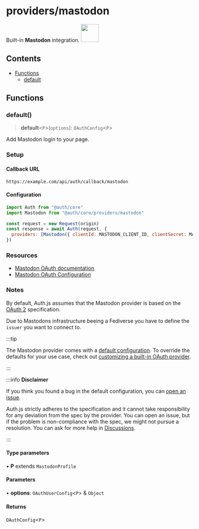 # providers/mastodon

<div style={{backgroundColor: "#000", display: "flex", justifyContent: "space-between", color: "#fff", padding: 16}}>
<span>Built-in <b>Mastodon</b> integration.</span>
<a href="https://mastodon.social">
  <img style={{display: "block"}} src="https://authjs.dev/img/providers/mastodon.svg" height="48" width="48"/>
</a>
</div>

## Contents

- [Functions](mastodon.md#functions)
    - [default](mastodon.md#default)

## Functions

### default()

> **default**\<`P`\>(`options`): `OAuthConfig`\<`P`\>

Add Mastodon login to your page.

### Setup

#### Callback URL
```
https://example.com/api/auth/callback/mastodon
```

#### Configuration
```js
import Auth from "@auth/core"
import Mastodon from "@auth/core/providers/mastodon"

const request = new Request(origin)
const response = await Auth(request, {
  providers: [Mastodon({ clientId: MASTODON_CLIENT_ID, clientSecret: MASTODON_CLIENT_SECRET, issuer: MASTODON_ISSUER })],
})
```

### Resources

 - [Mastodon OAuth documentation](https://docs.joinmastodon.org/client/token/)
 - [Mastodon OAuth Configuration](https://mastodon.social/settings/applications)

### Notes

By default, Auth.js assumes that the Mastodon provider is
based on the [OAuth 2](https://www.rfc-editor.org/rfc/rfc6749.html) specification.

Due to Mastodons infrastructure beeing a Fediverse you have to define the `issuer` you want to connect to.

:::tip

The Mastodon provider comes with a [default configuration](https://github.com/nextauthjs/next-auth/blob/main/packages/core/src/providers/mastodon.ts).
To override the defaults for your use case, check out [customizing a built-in OAuth provider](https://authjs.dev/guides/providers/custom-provider#override-default-options).

:::

:::info **Disclaimer**

If you think you found a bug in the default configuration, you can [open an issue](https://authjs.dev/new/provider-issue).

Auth.js strictly adheres to the specification and it cannot take responsibility for any deviation from
the spec by the provider. You can open an issue, but if the problem is non-compliance with the spec,
we might not pursue a resolution. You can ask for more help in [Discussions](https://authjs.dev/new/github-discussions).

:::

#### Type parameters

• **P** extends `MastodonProfile`

#### Parameters

• **options**: `OAuthUserConfig`\<`P`\> & `Object`

#### Returns

`OAuthConfig`\<`P`\>
